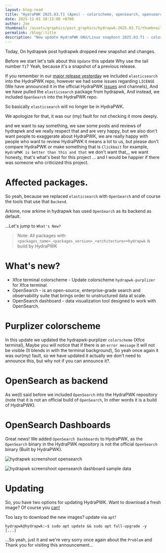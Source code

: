 ```yaml
---
layout: blog-read
title: "HydraPWK 2025.03.T1 (Apes) - colorscheme, opensearch, opensearch-dashboard"
date: 2025-11-01 10:15:00 +0700
author: Joe
thumbnail: /assets/graphics/post_graphics/hydrapwk-2025.03.T1/thumbnail.png
permalink: /blog/:title
description: "New update HydraPWK GNU/Linux snaphost 2025.03.T1 - colorscheme, opensearch, opensearch-dashboard"
---
```


Today, On hydrapwk post hydrapwk dropped new snapshot and changes.

Before we start let's talk about this `Update` this update Why use the tail number `T1`? Yeah, because it's a snapshot of a previous release.

If you remember in our [major release yesterday](/blog/hydrapwk-release-apes) we included `elasticsearch` into the HydraPWK repo, however we had some issues regarding `LICENSE` (We have announced it in the official HydraPWK [issues](https://github.com/hydrapwk/hydrapwk/issues/16) and channels), And we have pulled the `elasticsearch` package from hydrapwk, And instead, we included `OpenSearch` into the HydraPWK repo.

So basically `elasticsearch` will no longer be in HydraPWK.

We apologize for that, it was our (my) fault for not checking it more deeply.

and we want to say something, we saw some posts and reviews of hydrapwk and we really respect that and are very happy, but we also don't want people to exaggerate about HydraPWK, we are really happy with people who want to review HydraPWK it means a lot to us, but please don't compare HydraPWK or make something that is `Clickbait` for example, `HydraPWK is better than this and that` we don't want that,,, we want honesty, that's what's best for this project ... and I would be happier if there was someone who criticized this project.


# Affected packages.

So yeah, because we replaced `elasticsearch` with `OpenSearch` and of course the tools that use that `Backend`.

Arkime, now arkime in hydrapwk has used `OpenSearch` as its backend as default.

...Let's jump to `What's New?`

> Note: All packages with `<packages_name>_<packages_version>_<architecture>+hydrapwk` is build by HydraPWK

# What's new?

- Xfce terminal colorscheme - Update colorscheme `hydrapwk-purplizer` for Xfce terminal.
- OpenSearch - is an open-source, enterprise-grade search and observability suite that brings order to unstructured data at scale.
- OpenSearch dashboard - data visualization tool designed to work with OpenSearch.

# Purplizer colorscheme

In this update we updated the hydrapwk-purplizer `colorscheme` (Xfce terminal), Maybe you will notice that if there is an `error message` it will not be visible (It blends in with the terminal background), So yeah once again it was our(my) fault, so we have updated it actually we don't need to announce this, but why not if you can announce it?.

# OpenSearch as backend

As we(I) said before we included `OpenSearch` into the HydraPWK repository (note that it is not an official build of `OpenSearch`, In other words it is a build of HydraPWK).

# OpenSearch Dashboards

Great news! We added `OpenSearch Dashboards` to HydraPWK, as the `OpenSearch` binary in the HydraPWK repository is not the official `OpenSearch` binary (Built by HydraPWK).

![hydrapwk screenshoot opensearch](/assets/graphics/post_graphics/hydrapwk-2025.03.T1/hydrapwk-opensearch-dashboard.png)

![hydrapwk screenshoot opensearch dashboard sample data](/assets/graphics/post_graphics/hydrapwk-2025.03.T1/hydrapwk-dashboard-visualize.png)

# Updating

So, you have two options for updating HydraPWK. Want to download a fresh image? Of course you [can!](/get)

Too lazy to download the new images? update via `apt`!

```
hydrapwk@hydrapwk:~$ sudo apt update && sudo apt full-upgrade -y
[...]
```


...So yeah, just it and we're very sorry once again about the `Problem` and Thank you for visiting this announcement...

